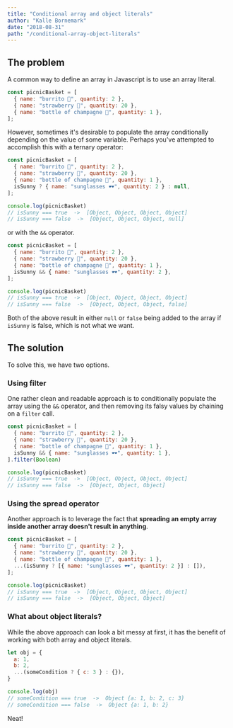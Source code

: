 ```yaml
---
title: "Conditional array and object literals"
author: "Kalle Bornemark"
date: "2018-08-31"
path: "/conditional-array-object-literals"
---
```


## The problem

A common way to define an array in Javascript is to use an array literal.

```js
const picnicBasket = [
  { name: "burrito 🥙", quantity: 2 },
  { name: "strawberry 🍓", quantity: 20 },
  { name: "bottle of champagne 🍾", quantity: 1 },
];
```

However, sometimes it's desirable to populate the array conditionally depending on the value of some variable. Perhaps you've attempted to accomplish this with a ternary operator:

```js
const picnicBasket = [
  { name: "burrito 🥙", quantity: 2 },
  { name: "strawberry 🍓", quantity: 20 },
  { name: "bottle of champagne 🍾", quantity: 1 },
  isSunny ? { name: "sunglasses 🕶", quantity: 2 } : null,
];

console.log(picnicBasket)
// isSunny === true  ->  [Object, Object, Object, Object]
// isSunny === false  ->  [Object, Object, Object, null]
```

or with the `&&` operator.

```js
const picnicBasket = [
  { name: "burrito 🥙", quantity: 2 },
  { name: "strawberry 🍓", quantity: 20 },
  { name: "bottle of champagne 🍾", quantity: 1 },
  isSunny && { name: "sunglasses 🕶", quantity: 2 },
];

console.log(picnicBasket)
// isSunny === true  ->  [Object, Object, Object, Object]
// isSunny === false  ->  [Object, Object, Object, false]
```

Both of the above result in either `null` or `false` being added to the array if `isSunny` is false, which is not what we want.

## The solution

To solve this, we have two options.

### Using filter

One rather clean and readable approach is to conditionally populate the array using the `&&` operator, and then removing its falsy values by chaining on a `filter` call.

```js
const picnicBasket = [
  { name: "burrito 🥙", quantity: 2 },
  { name: "strawberry 🍓", quantity: 20 },
  { name: "bottle of champagne 🍾", quantity: 1 },
  isSunny && { name: "sunglasses 🕶", quantity: 1 },
].filter(Boolean)

console.log(picnicBasket)
// isSunny === true  ->  [Object, Object, Object, Object]
// isSunny === false  ->  [Object, Object, Object]
```

### Using the spread operator

Another approach is to leverage the fact that **spreading an empty array inside another array doesn't result in anything**.

```js
const picnicBasket = [
  { name: "burrito 🥙", quantity: 2 },
  { name: "strawberry 🍓", quantity: 20 },
  { name: "bottle of champagne 🍾", quantity: 1 },
  ...(isSunny ? [{ name: "sunglasses 🕶", quantity: 2 }] : []),
];

console.log(picnicBasket)
// isSunny === true  ->  [Object, Object, Object, Object]
// isSunny === false  ->  [Object, Object, Object]
```

### What about object literals?

While the above approach can look a bit messy at first, it has the benefit of working with both array and object literals.

```js
let obj = {
  a: 1,
  b: 2,
  ...(someCondition ? { c: 3 } : {}),
}

console.log(obj)
// someCondition === true  ->  Object {a: 1, b: 2, c: 3}
// someCondition === false  ->  Object {a: 1, b: 2}
```

Neat!